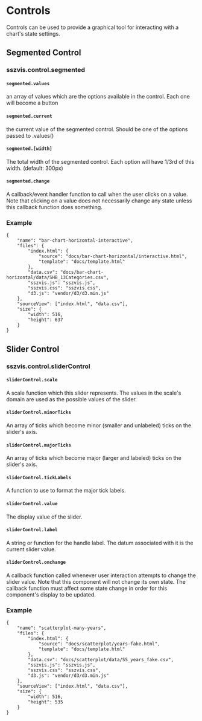 # Controls

Controls can be used to provide a graphical tool for interacting with a chart's state settings.

## Segmented Control

### sszvis.control.segmented

#### `segmented.values`

an array of values which are the options available in the control. Each one will become a button

#### `segmented.current`

the current value of the segmented control. Should be one of the options passed to .values()

#### `segmented.[width]`

The total width of the segmented control. Each option will have 1/3rd of this width. (default: 300px)

#### `segmented.change`

A callback/event handler function to call when the user clicks on a value. Note that clicking on a value does not necessarily change any state unless this callback function does something.

### Example

```project
{
    "name": "bar-chart-horizontal-interactive",
    "files": {
        "index.html": {
            "source": "docs/bar-chart-horizontal/interactive.html",
            "template": "docs/template.html"
        },
        "data.csv": "docs/bar-chart-horizontal/data/SHB_13Categories.csv",
        "sszvis.js": "sszvis.js",
        "sszvis.css": "sszvis.css",
        "d3.js": "vendor/d3/d3.min.js"
    },
    "sourceView": ["index.html", "data.csv"],
    "size": {
        "width": 516,
        "height": 637
    }
}
```

## Slider Control

### sszvis.control.sliderControl

#### `sliderControl.scale`

A scale function which this slider represents. The values in the scale's domain are used as the possible values of the slider.

#### `sliderControl.minorTicks`

An array of ticks which become minor (smaller and unlabeled) ticks on the slider's axis.

#### `sliderControl.majorTicks`

An array of ticks which become major (larger and labeled) ticks on the slider's axis.

#### `sliderControl.tickLabels`

A function to use to format the major tick labels.

#### `sliderControl.value`

The display value of the slider.

#### `sliderControl.label`

A string or function for the handle label. The datum associated with it is the current slider value.

#### `sliderControl.onchange`

A callback function called whenever user interaction attempts to change the slider value. Note that this component will not change its own state. The callback function must affect some state change in order for this component's display to be updated.

### Example

```project
{
    "name": "scatterplot-many-years",
    "files": {
        "index.html": {
            "source": "docs/scatterplot/years-fake.html",
            "template": "docs/template.html"
        },
        "data.csv": "docs/scatterplot/data/SS_years_fake.csv",
        "sszvis.js": "sszvis.js",
        "sszvis.css": "sszvis.css",
        "d3.js": "vendor/d3/d3.min.js"
    },
    "sourceView": ["index.html", "data.csv"],
    "size": {
        "width": 516,
        "height": 535
    }
}
```
